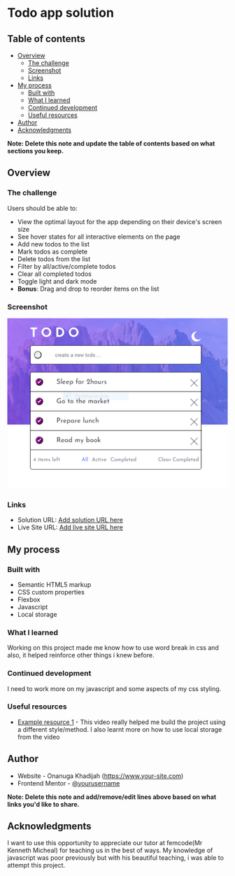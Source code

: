 # Todo app solution

## Table of contents

- [Overview](#overview)
  - [The challenge](#the-challenge)
  - [Screenshot](#screenshot)
  - [Links](#links)
- [My process](#my-process)
  - [Built with](#built-with)
  - [What I learned](#what-i-learned)
  - [Continued development](#continued-development)
  - [Useful resources](#useful-resources)
- [Author](#author)
- [Acknowledgments](#acknowledgments)

**Note: Delete this note and update the table of contents based on what sections you keep.**

## Overview

### The challenge

Users should be able to:

- View the optimal layout for the app depending on their device's screen size
- See hover states for all interactive elements on the page
- Add new todos to the list
- Mark todos as complete
- Delete todos from the list
- Filter by all/active/complete todos
- Clear all completed todos
- Toggle light and dark mode
- **Bonus**: Drag and drop to reorder items on the list

### Screenshot

![](./images/Todo-javascript.PNG)



### Links

- Solution URL: [Add solution URL here](https://your-solution-url.com)
- Live Site URL: [Add live site URL here](https://your-live-site-url.com)

## My process

### Built with

- Semantic HTML5 markup
- CSS custom properties
- Flexbox
- Javascript
- Local storage



### What I learned

Working on this project made me know how to use word break in css and also, it helped reinforce other things i knew before.  



### Continued development

I need to work more on my javascript and some aspects of my css styling.


### Useful resources

- [Example resource 1](https://youtu.be/Z43SXaDPo2s) - This video really helped me build the project using a different style/method. I also learnt more on how to use local storage from the video




## Author

- Website - Onanuga Khadijah (https://www.your-site.com)
- Frontend Mentor - [@yourusername](https://www.frontendmentor.io/profile/yourusername)


**Note: Delete this note and add/remove/edit lines above based on what links you'd like to share.**

## Acknowledgments

I want to use this opportunity to appreciate our tutor at femcode(Mr Kenneth Micheal) for teaching us in the best of ways. My knowledge of javascript was poor previously but with his beautiful teaching, i was able to attempt this project. 


